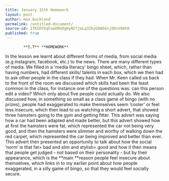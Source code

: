 ```yaml
---
title: January 15th Homework
layout: post
author: max.buckland
permalink: /untitled-document/
source-id: 1TKSDYbqFaaDMoDgHyNIfjmLq3IbyG6WSGnjODvV8Ah0
published: true
---
```

			**I.T** **HOMEWORK**

 In the lesson we learnt about different forms of media, from social media (e.g instagram, facebook, etc.) to the news. There are many different types of media. We filled in a 'media literacy' bingo sheet, which, rather than having numbers, had different skills/ talents in each box, which we then had to ask other people in the class if they had. When Mr. Keen called us back to the front of the room we discussed which skills had been the least common in the class, for instance one of the questions was: can this person edit a video? Which only about five people could actually do. We also discussed how, in something so small as a class game of bingo (with no prizes), people had exaggerated to make themselves seem ‘cooler’ or feel less insecure, which then lead to us watching a short advert, that showed three hamsters going to the gym and getting fitter. This advert was saying how a car had been adapted and made better, but this advert showed how at first the hamsters were fat, which represented the car not being very good, and then the hamsters were slimmer and worthy of walking down the red carpet, which represented  the car being improved and better than ever. This advert then presented an opportunity to talk about how the social ‘norm’ is that fat= bad and slim and stylish= good and how it then means that people get judged - not based on their personality - but by their appearance, which is the **main **reason people feel insecure about themselves, which links in to my earlier point about how people exaggerated, in a silly game of bingo, so that they would feel socially secure.

